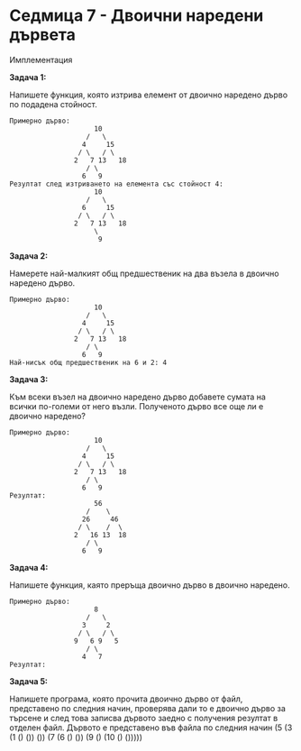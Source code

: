 # Седмица 7 - Двоични наредени дървета

Имплементация

**Задача 1:**

Напишете функция, която изтрива елемент от двоично наредено дърво по подадена стойност.

```
Примерно дърво:
                     10
                   /   \
                  4     15
                 / \   / \ 
                2   7 13   18 
                   / \
                  6   9
Резултат след изтриването на елемента със стойност 4:
                     10
                   /   \
                  6     15
                 / \   / \ 
                2   7 13   18 
                     \
                      9                 
```

**Задача 2:**

Намерете най-малкият общ предшественик на два възела в двоично наредено дърво.

```
Примерно дърво:
                     10
                   /   \
                  4     15
                 / \   / \ 
                2   7 13   18 
                   / \
                  6   9
Най-нисък общ предшественик на 6 и 2: 4
```

**Задача 3:**

Към всеки възел на двоично наредено дърво добавете сумата на всички по-големи от него възли. Полученото дърво все още ли е двоично наредено?


```
Примерно дърво:
                     10
                   /   \
                  4     15
                 / \   / \ 
                2   7 13   18 
                   / \
                  6   9
Резултат:
                     56
                   /    \
                  26     46
                 / \    /  \ 
                2   16 13  18 
                   / \
                  6   9
```

**Задача 4:**

Напишете функция, каято преръща двоично дърво в двоично наредено.

```
Примерно дърво:
                     8
                   /   \
                  3     2
                 / \   / \ 
                9   6 9   5 
                   / \
                  4   7
Резултат:
```

**Задача 5:**

Напишете програма, която прочита двоично дърво от файл, представено по следния начин, проверява дали то е двоично дърво за търсене и след това записва дървото заедно с получения резултат в отделен файл.
Дървото е представено във файла по следния начин (5 (3 (1 () ()) ()) (7 (6 () ()) (9 () (10 () ()))))




